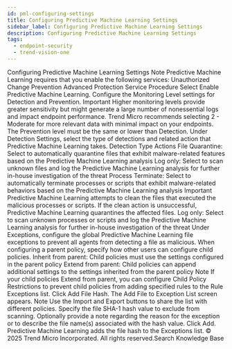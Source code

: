 ```yaml
---
id: pml-configuring-settings
title: Configuring Predictive Machine Learning Settings
sidebar_label: Configuring Predictive Machine Learning Settings
description: Configuring Predictive Machine Learning Settings
tags:
  - endpoint-security
  - trend-vision-one
---
```


 Configuring Predictive Machine Learning Settings Note Predictive Machine Learning requires that you enable the following services: Unauthorized Change Prevention Advanced Protection Service Procedure Select Enable Predictive Machine Learning. Configure the Monitoring Level settings for Detection and Prevention. Important Higher monitoring levels provide greater sensitivity but might generate a large number of nonessential logs and impact endpoint performance. Trend Micro recommends selecting 2 - Moderate for more relevant data with minimal impact on your endpoints. The Prevention level must be the same or lower than Detection. Under Detection Settings, select the type of detections and related action that Predictive Machine Learning takes. Detection Type Actions File Quarantine: Select to automatically quarantine files that exhibit malware-related features based on the Predictive Machine Learning analysis Log only: Select to scan unknown files and log the Predictive Machine Learning analysis for further in-house investigation of the threat Process Terminate: Select to automatically terminate processes or scripts that exhibit malware-related behaviors based on the Predictive Machine Learning analysis Important Predictive Machine Learning attempts to clean the files that executed the malicious processes or scripts. If the clean action is unsuccessful, Predictive Machine Learning quarantines the affected files. Log only: Select to scan unknown processes or scripts and log the Predictive Machine Learning analysis for further in-house investigation of the threat Under Exceptions, configure the global Predictive Machine Learning file exceptions to prevent all agents from detecting a file as malicious. When configuring a parent policy, specify how other users can configure child policies. Inherit from parent: Child policies must use the settings configured in the parent policy Extend from parent: Child policies can append additional settings to the settings inherited from the parent policy Note If your child policies Extend from parent, you can configure Child Policy Restrictions to prevent child policies from adding specified rules to the Rule Exceptions list. Click Add File Hash. The Add File to Exception List screen appears. Note Use the Import and Export buttons to share the list with different policies. Specify the file SHA-1 hash value to exclude from scanning. Optionally provide a note regarding the reason for the exception or to describe the file name(s) associated with the hash value. Click Add. Predictive Machine Learning adds the file hash to the Exceptions list. © 2025 Trend Micro Incorporated. All rights reserved.Search Knowledge Base
